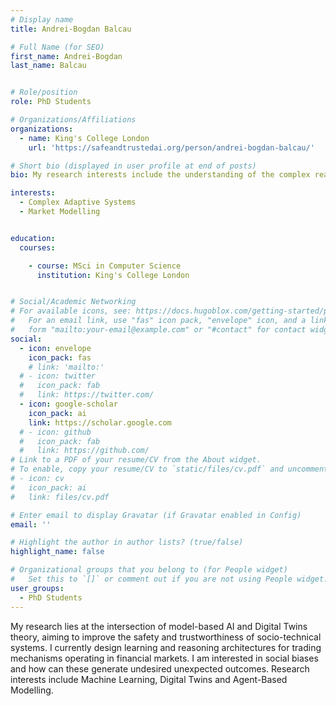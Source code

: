 ```yaml
---
# Display name
title: Andrei-Bogdan Balcau

# Full Name (for SEO)
first_name: Andrei-Bogdan
last_name: Balcau


# Role/position
role: PhD Students

# Organizations/Affiliations
organizations:
  - name: King's College London
    url: 'https://safeandtrustedai.org/person/andrei-bogdan-balcau/'

# Short bio (displayed in user profile at end of posts)
bio: My research interests include the understanding of the complex reasoning and behaviour of intelligent agents (humans or machines) inside social environments like hybrid societies, where humans, machines, and everything in-between interact. Broadly, my areas of specialisation in AI include complex and adaptive multi-agent systems, agent based modelling, and neurosymbolic architectures. In particular, I am interested in the topics of deceptive AI and deception modelling, self-explainable AI agents with Theory-of-Mind, and the ability of AI agents to build stories and narratives.

interests:
  - Complex Adaptive Systems
  - Market Modelling


education:
  courses:

    - course: MSci in Computer Science
      institution: King's College London


# Social/Academic Networking
# For available icons, see: https://docs.hugoblox.com/getting-started/page-builder/#icons
#   For an email link, use "fas" icon pack, "envelope" icon, and a link in the
#   form "mailto:your-email@example.com" or "#contact" for contact widget.
social:
  - icon: envelope
    icon_pack: fas
    # link: 'mailto:'
  # - icon: twitter
  #   icon_pack: fab
  #   link: https://twitter.com/
  - icon: google-scholar
    icon_pack: ai
    link: https://scholar.google.com
  # - icon: github
  #   icon_pack: fab
  #   link: https://github.com/
# Link to a PDF of your resume/CV from the About widget.
# To enable, copy your resume/CV to `static/files/cv.pdf` and uncomment the lines below.
# - icon: cv
#   icon_pack: ai
#   link: files/cv.pdf

# Enter email to display Gravatar (if Gravatar enabled in Config)
email: ''

# Highlight the author in author lists? (true/false)
highlight_name: false

# Organizational groups that you belong to (for People widget)
#   Set this to `[]` or comment out if you are not using People widget.
user_groups:
  - PhD Students
---
```

My research lies at the intersection of model-based AI and Digital Twins theory, aiming to improve the safety and trustworthiness of socio-technical systems. I currently design learning and reasoning architectures for trading mechanisms operating in financial markets. I am interested in social biases and how can these generate undesired unexpected outcomes. Research interests include Machine Learning, Digital Twins and Agent-Based Modelling.
